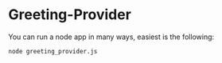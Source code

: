 # Greeting-Provider

You can run a node app in many ways, easiest is the following:

```shell
node greeting_provider.js
```
